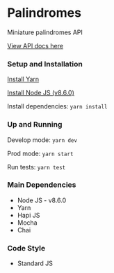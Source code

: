 # Palindromes

Miniature palindromes API

[View API docs here](./docs/API.md)

### Setup and Installation

[Install Yarn](https://yarnpkg.com/lang/en/)

[Install Node JS (v8.6.0)](https://nodejs.org/dist/v8.6.0/node-v8.6.0.pkg)

Install dependencies: `yarn install`

### Up and Running

Develop mode: `yarn dev`

Prod mode: `yarn start`

Run tests: `yarn test`

### Main Dependencies

* Node JS - v8.6.0
* Yarn
* Hapi JS
* Mocha
* Chai

### Code Style

* Standard JS
